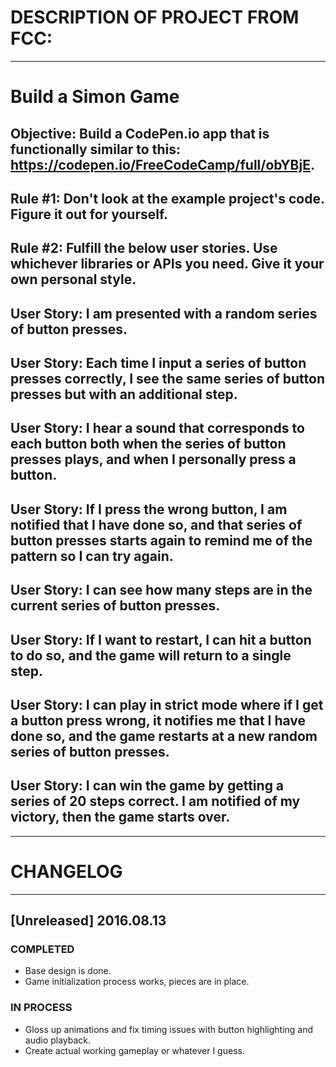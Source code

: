 # DESCRIPTION OF PROJECT FROM FCC:
____________________________________________

# Build a Simon Game

## Objective: Build a CodePen.io app that is functionally similar to this: https://codepen.io/FreeCodeCamp/full/obYBjE.

## Rule #1: Don't look at the example project's code. Figure it out for yourself.

## Rule #2: Fulfill the below user stories. Use whichever libraries or APIs you need. Give it your own personal style.

## User Story: I am presented with a random series of button presses.

## User Story: Each time I input a series of button presses correctly, I see the same series of button presses but with an additional step.

## User Story: I hear a sound that corresponds to each button both when the series of button presses plays, and when I personally press a button.

## User Story: If I press the wrong button, I am notified that I have done so, and that series of button presses starts again to remind me of the pattern so I can try again.

## User Story: I can see how many steps are in the current series of button presses.

## User Story: If I want to restart, I can hit a button to do so, and the game will return to a single step.

## User Story: I can play in strict mode where if I get a button press wrong, it notifies me that I have done so, and the game restarts at a new random series of button presses.

## User Story: I can win the game by getting a series of 20 steps correct. I am notified of my victory, then the game starts over.
____________________________________________

# CHANGELOG
____________________________________________

## [Unreleased] 2016.08.13
### COMPLETED
- Base design is done.
- Game initialization process works, pieces are in place.
### IN PROCESS
- Gloss up animations and fix timing issues with button highlighting and audio playback.
- Create actual working gameplay or whatever I guess.

